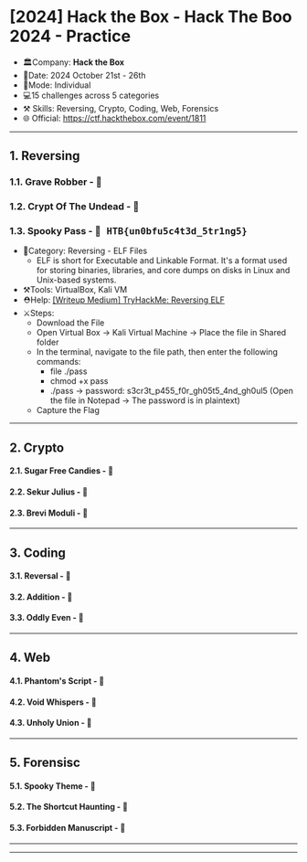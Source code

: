 # [2024] Hack the Box - Hack The Boo 2024 - Practice
- 🏛️Company: **Hack the Box**
- 📅Date: 2024 October 21st - 26th
- 💪Mode: Individual
- 💻15 challenges across 5 categories
- ⚒️ Skills: Reversing, Crypto, Coding, Web, Forensics
- 🌐 Official: https://ctf.hackthebox.com/event/1811

---
## 1. Reversing
### 1.1. Grave Robber - 🚩<kbd> </kbd>

### 1.2. Crypt Of The Undead - 🚩<kbd> </kbd>

### 1.3. Spooky Pass - 🚩<kbd> HTB{un0bfu5c4t3d_5tr1ng5} </kbd>
- 📂Category: Reversing - ELF Files
	- ELF is short for Executable and Linkable Format. It's a format used for storing binaries, libraries, and core dumps on disks in Linux and Unix-based systems. 
- ⚒️Tools: VirtualBox, Kali VM
- ⛑️Help: [[Writeup Medium] TryHackMe: Reversing ELF](https://medium.com/@xiosec/tryhackme-reversing-elf-60ab96969e41)
- ⚔️Steps: 
	- Download the File
	- Open Virtual Box -> Kali Virtual Machine -> Place the file in Shared folder
	- In the terminal, navigate to the file path, then enter the following commands:
		- file ./pass
		- chmod +x pass
		- ./pass -> password: s3cr3t_p455_f0r_gh05t5_4nd_gh0ul5 (Open the file in Notepad -> The password is in plaintext)
	- Capture the Flag
---
## 2. Crypto
#### 2.1. Sugar Free Candies - 🚩<kbd> </kbd>
#### 2.2. Sekur Julius - 🚩<kbd> </kbd>
#### 2.3. Brevi Moduli - 🚩<kbd> </kbd>
---
## 3. Coding
#### 3.1. Reversal - 🚩<kbd> </kbd>
#### 3.2. Addition - 🚩<kbd> </kbd>
#### 3.3. Oddly Even - 🚩<kbd> </kbd>
---
## 4. Web
#### 4.1. Phantom's Script - 🚩<kbd>  </kbd>
#### 4.2. Void Whispers - 🚩<kbd>  </kbd>
#### 4.3. Unholy Union - 🚩<kbd>  </kbd>
---
## 5. Forensisc
#### 5.1. Spooky Theme - 🚩<kbd>  </kbd>
#### 5.2. The Shortcut Haunting - 🚩<kbd>  </kbd>
#### 5.3. Forbidden Manuscript - 🚩<kbd>  </kbd>
---
---
